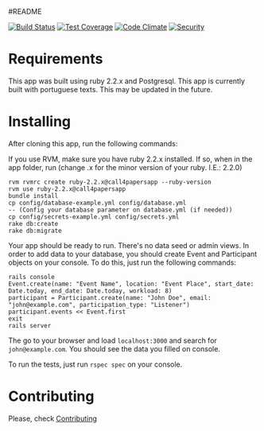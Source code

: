 #README

[![Build Status](https://travis-ci.org/alagoasdevday/call4papers.svg)](https://travis-ci.org/alagoasdevday/call4papers)
[![Test Coverage](https://codeclimate.com/github/alagoasdevday/call4papers/badges/coverage.svg)](https://codeclimate.com/github/alagoasdevday/call4papers/coverage)
[![Code Climate](https://codeclimate.com/github/alagoasdevday/call4papers/badges/gpa.svg)](https://codeclimate.com/github/alagoasdevday/call4papers)
[![Security](https://hakiri.io/github/alagoasdevday/call4papers/master.svg)](https://hakiri.io/github/alagoasdevday/call4papers/master)

# Requirements

This app was built using ruby 2.2.x and Postgresql. This app is currently built with portuguese texts. This may be updated in the future.

# Installing

After cloning this app, run the following commands:

If you use RVM, make sure you have ruby 2.2.x installed. If so, when in the app folder, run (change .x for the minor version of your ruby. I.E.: 2.2.0)

```
rvm rvmrc create ruby-2.2.x@call4papersapp --ruby-version
rvm use ruby-2.2.x@call4papersapp
bundle install
cp config/database-example.yml config/database.yml
-- (Config your database parameter on database.yml (if needed))
cp config/secrets-example.yml config/secrets.yml
rake db:create
rake db:migrate
```

Your app should be ready to run. There's no data seed or admin views. In order to add data to your database, you should create Event and Participant objects on your console. To do this, just run the following commands:


```
rails console
Event.create(name: "Event Name", location: "Event Place", start_date: Date.today, end_date: Date.today, workload: 8)
participant = Participant.create(name: "John Doe", email: "john@example.com", participation_type: "Listener")
participant.events << Event.first
exit
rails server
```

The go to your browser and load ```localhost:3000``` and search for ```john@example.com```. You should see the data you filled on console.

To run the tests, just run ```rspec spec``` on your console.

# Contributing

Please, check [Contributing](https://github.com/alagoasdevday/call4papers/blob/master/CONTRIBUTING.md)

